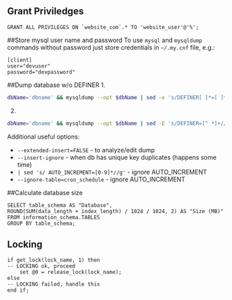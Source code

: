 ## Grant Priviledges

    GRANT ALL PRIVILEGES ON `website_com`.* TO 'website_user'@'%';
    
##Store mysql user name and password
To use `mysql` and `mysqldump` commands without password just store credentials in `~/.my.cnf` file, e.g.:

    [client]
    user="devuser"
    password="devpassword"

##Dump database w/o DEFINER
1. 
```bash
dbName='dbname' && mysqldump --opt $dbName | sed -e 's/DEFINER[ ]*=[ ]*[^*]*\*/\*/' | bzip2 > $dbName.sql.bz2
```
2. 
```bash
dbName='dbname' && mysqldump --opt $dbName | sed -E 's/DEFINER=[^ *]+//' | bzip2 > $dbName.sql.bz2
```

Additional useful options:

- `--extended-insert=FALSE` - to analyze/edit dump
- `--insert-ignore` - when db has unique key duplicates (happens some time)
- `| sed 's/ AUTO_INCREMENT=[0-9]*//g'` - ignore AUTO_INCREMENT  
- `--ignore-table=cron_schedule` - ignore AUTO_INCREMENT  

##Calculate database size

    SELECT table_schema AS "Database", 
    ROUND(SUM(data_length + index_length) / 1024 / 1024, 2) AS "Size (MB)" 
    FROM information_schema.TABLES 
    GROUP BY table_schema;

## Locking

    if get_lock(lock_name, 1) then
    -- LOCKING ok, proceed
        set @0 = release_lock(lock_name);
    else
    -- LOCKING failed, handle this
    end if;

